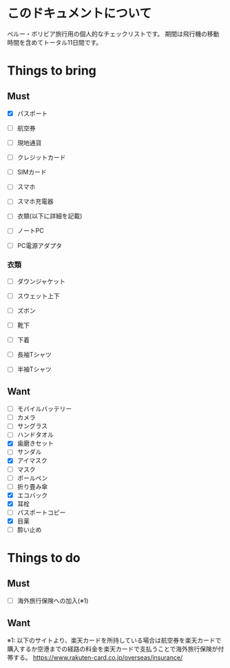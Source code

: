 # このドキュメントについて
ペルー・ボリビア旅行用の個人的なチェックリストです。
期間は飛行機の移動時間を含めてトータル11日間です。

# Things to bring
## Must
- [x] パスポート
- [ ] 航空券
- [ ] 現地通貨
- [ ] クレジットカード
- [ ] SIMカード
- [ ] スマホ
- [ ] スマホ充電器
- [ ] 衣類(以下に詳細を記載)
- [ ] ノートPC
- [ ] PC電源アダプタ


### 衣類
- [ ] ダウンジャケット
- [ ] スウェット上下
- [ ] ズボン
- [ ] 靴下
- [ ] 下着
- [ ] 長袖Tシャツ
- [ ] 半袖Tシャツ


## Want
- [ ] モバイルバッテリー
- [ ] カメラ
- [ ] サングラス
- [ ] ハンドタオル
- [x] 歯磨きセット
- [ ] サンダル
- [x] アイマスク
- [ ] マスク
- [ ] ボールペン
- [ ] 折り畳み傘
- [x] エコバック
- [x] 耳栓
- [ ] パスポートコピー
- [x] 目薬
- [ ] 酔い止め

# Things to do
## Must
- [ ] 海外旅行保険への加入(※1)

## Want

※1: 以下のサイトより、楽天カードを所持している場合は航空券を楽天カードで購入するか空港までの経路の料金を楽天カードで支払うことで海外旅行保険が付帯する。
https://www.rakuten-card.co.jp/overseas/insurance/




